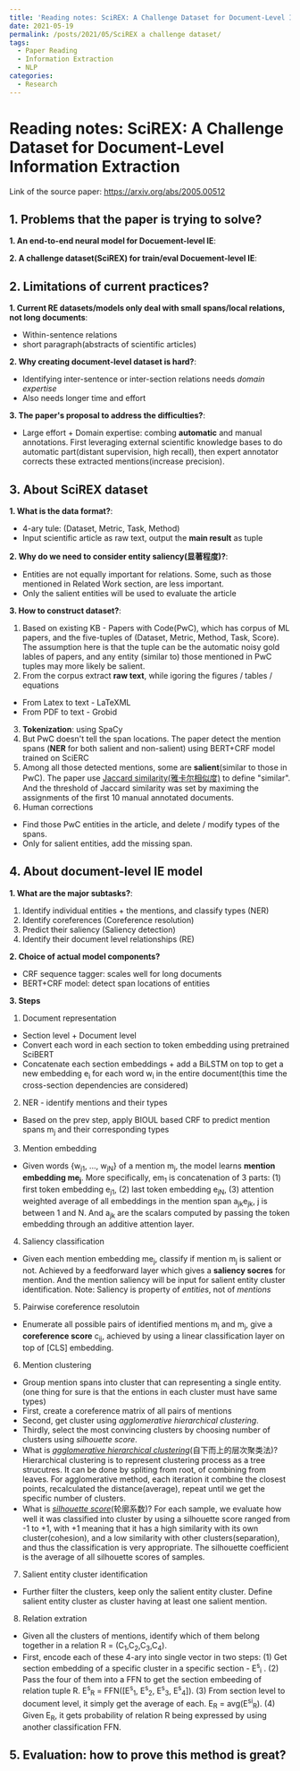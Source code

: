 ```yaml
---
title: 'Reading notes: SciREX: A Challenge Dataset for Document-Level Information Extraction'
date: 2021-05-19
permalink: /posts/2021/05/SciREX a challenge dataset/
tags:
  - Paper Reading
  - Information Extraction
  - NLP
categories:
  - Research
---
```



Reading notes: SciREX: A Challenge Dataset for Document-Level Information Extraction
======

Link of the source paper: https://arxiv.org/abs/2005.00512

## 1. Problems that the paper is trying to solve?

**1. An end-to-end neural model for Docuement-level IE**: 

**2. A challenge dataset(SciREX) for train/eval Docuement-level IE**: 

## 2. Limitations of current practices?

**1. Current RE datasets/models only deal with small spans/local relations, not long documents**: 
- Within-sentence relations
- short paragraph(abstracts of scientific articles)

**2. Why creating document-level dataset is hard?**: 
- Identifying inter-sentence or inter-section relations needs *domain expertise*
- Also needs longer time and effort

**3. The paper's proposal to address the difficulties?**: 
- Large effort + Domain expertise: combing **automatic** and manual annotations. First leveraging external scientific knowledge bases to do automatic part(distant supervision, high recall), then expert annotator corrects these extracted mentions(increase precision).


## 3. About SciREX dataset

**1. What is the data format?**: 
- 4-ary tule: (Dataset, Metric, Task, Method)
- Input scientific article as raw text, output the **main result** as tuple

**2. Why do we need to consider entity saliency(显著程度)?**:
- Entities are not equally important for relations. Some, such as those mentioned in Related Work section, are less important.
- Only the salient entities will be used to evaluate the article

**3. How to construct dataset?**:
1. Based on existing KB - Papers with Code(PwC), which has corpus of ML papers, and the five-tuples of (Dataset, Metric, Method, Task, Score). The assumption here is that the tuple can be the automatic noisy gold lables of papers, and any entity (similar to) those mentioned in PwC tuples may more likely be salient.
2. From the corpus extract **raw text**, while igoring the figures / tables / equations
- From Latex to text - LaTeXML
- From PDF to text - Grobid 
3. **Tokenization**: using SpaCy
4. But PwC doesn't tell the span locations. The paper detect the mention spans (**NER** for both salient and non-salient) using BERT+CRF model trained on SciERC
5. Among all those detected mentions, some are **salient**(similar to those in PwC). The paper use [Jaccard similarity(雅卡尔相似度)](https://zh.wikipedia.org/zh-cn/%E9%9B%85%E5%8D%A1%E5%B0%94%E6%8C%87%E6%95%B0) to define "similar". And the threshold of Jaccard similarity was set by maximing the assignments of the first 10 manual annotated documents.
6. Human corrections
- Find those PwC entities in the article, and delete / modify types of the spans.
- Only for salient entities, add the missing span.

## 4. About document-level IE model

**1. What are the major subtasks?**: 
1. Identify individual entities + the mentions, and classify types (NER)
2. Identify coreferences (Coreference resolution)
3. Predict their saliency (Saliency detection)
4. Identify their document level relationships (RE)

**2. Choice of actual model components?**
- CRF sequence tagger: scales well for long documents
- BERT+CRF model: detect span locations of entities

**3. Steps**
1. Document representation
- Section level + Document level
- Convert each word in each section to token embedding using pretrained SciBERT
- Concatenate each section embeddings + add a BiLSTM on top to get a new embedding e<sub>i</sub> for each word w<sub>i</sub> in the entire document(this time the cross-section dependencies are considered)
2. NER - identify mentions and their types
- Based on the prev step, apply BIOUL based CRF to predict mention spans m<sub>j</sub> and their corresponding types
3. Mention embedding
- Given words {w<sub>j1</sub>, ..., w<sub>jN</sub>} of a mention m<sub>j</sub>, the model learns **mention embedding me<sub>j</sub>**. More specifically, em<sub>1</sub> is concatenation of 3 parts: (1) first token embedding e<sub>j1</sub>, (2) last token embedding e<sub>jN</sub>, (3) attention weighted average of all embeddings in the mention span a<sub>jk</sub>e<sub>jk</sub>, j is between 1 and N. And a<sub>jk</sub> are the scalars computed by passing the token embedding through an additive attention layer.
4. Saliency classification
- Given each mention embedding me<sub>j</sub>, classify if mention m<sub>j</sub> is salient or not. Achieved by a feedforward layer which gives a **saliency socres** for mention. And the mention saliency will be input for salient entity cluster identification. Note: Saliency is property of *entities*, not of *mentions*
5. Pairwise coreference resolutoin
- Enumerate all possible pairs of identified mentions m<sub>i</sub> and m<sub>j</sub>, give a **coreference score** c<sub>ij</sub>, achieved by using a linear classification layer on top of [CLS] embedding. 
6. Mention clustering
- Group mention spans into cluster that can representing a single entity.(one thing for sure is that the entions in each cluster must have same types) 
- First, create a coreference matrix of all pairs of mentions
- Second, get cluster using *agglomerative hierarchical clustering*.
- Thirdly, select the most convincing clusters by choosing number of clusters using *silhouette score*.
- What is [*agglomerative hierarchical clustering*](https://zhuanlan.zhihu.com/p/34168766)(自下而上的层次聚类法)? Hierarchical clustering is to represent clustering process as a tree strucutres. It can be done by spliting from root, of combining from leaves. For agglomerative method, each iteration it combine the closest points, recalculated the distance(average), repeat until we get the specific number of clusters.
- What is [*silhouette score*](https://zh.wikipedia.org/zh-cn/%E8%BD%AE%E5%BB%93_(%E8%81%9A%E7%B1%BB))(轮廓系数)? For each sample, we evaluate how well it was classified into cluster by using a silhouette score ranged from -1 to +1, with +1 meaning that it has a high similarity with its own cluster(cohesion), and a low similarity with other clusters(separation), and thus the classification is very appropriate. The silhouette coefficient is the average of all silhouette scores of samples.
7. Salient entity cluster identification
- Further filter the clusters, keep only the salient entity cluster. Define salient entity cluster as cluster having at least one salient mention.
8. Relation extration
- Given all the clusters of mentions, identify which of them belong together in a relation R = (C<sub>1</sub>,C<sub>2</sub>,C<sub>3</sub>,C<sub>4</sub>).
- First, encode each of these 4-ary into single vector in two steps: (1) Get section embedding of a specific cluster in a specific section - E<sup>s</sup><sub>i</sub> . (2) Pass the four of them into a FFN to get the section embeeding of relation tuple R. E<sup>s</sup><sub>R</sub> = FFN([E<sup>s</sup><sub>1</sub>, E<sup>s</sup><sub>2</sub>, E<sup>s</sup><sub>3</sub>, E<sup>s</sup><sub>4</sub>]). (3) From section level to document level, it simply get the average of each. E<sub>R</sub> = avg(E<sup>si</sup><sub>R</sub>). (4) Given E<sub>R</sub>, it gets probability of relation R being expressed by using another classification FFN.


## 5. Evaluation: how to prove this method is great?